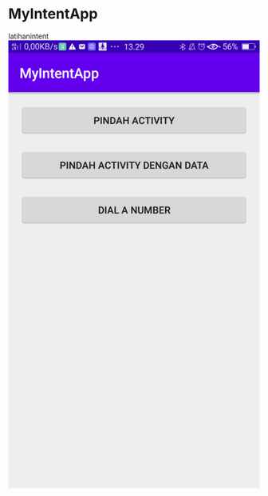 # MyIntentApp
latihanintent
![alt text](https://github.com/1nt4ni/MyIntentApp/blob/master/Screenshot_2020-08-10-13-29-42-74.png)
